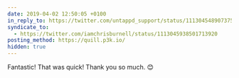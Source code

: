 ```yaml
---
date: 2019-04-02 12:50:05 +0100
in_reply_to: https://twitter.com/untappd_support/status/1113045489073754113
syndicate_to:
  - https://twitter.com/iamchrisburnell/status/1113045938501713920
posting_method: https://quill.p3k.io/
hidden: true
---
```


Fantastic! That was quick! Thank you so much. 😊
